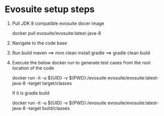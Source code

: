 Evosuite setup steps
=======================================================

1. Pull JDK 8 compatible evosuite docer image

	docker pull evosuite/evosuite:latest-java-8

2. Navigate to the code base

3. Run build
	maven ==> mvn clean install
	gradle ==> gradle clean build


4. Execute the below docker run to generate test cases from the root location of the code

	docker run -it -u ${UID} -v ${PWD}:/evosuite evosuite/evosuite:latest-java-8 -target target/classes

	If it is gradle build

	docker run -it -u ${UID} -v ${PWD}:/evosuite evosuite/evosuite:latest-java-8 -target build/classes
